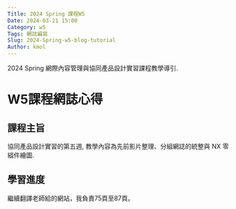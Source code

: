 ```yaml
---
Title: 2024 Spring 課程W5
Date: 2024-03-21 15:00
Category: w5
Tags: 網誌編寫
Slug: 2024-Spring-w5-blog-tutorial
Author: kmol
---
```


2024 Spring 網際內容管理與協同產品設計實習課程教學導引.

<!-- PELICAN_END_SUMMARY -->

# W5課程網誌心得

## 課程主旨
協同產品設計實習的第五週, 教學內容為先前影片整理、分組網誌的統整與 NX 零組件繪圖.

## 學習進度
繼續翻譯老師給的網站，我負責75頁至87頁。